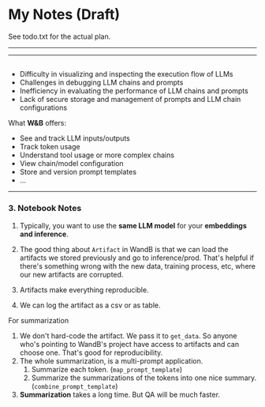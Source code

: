 # My Notes (Draft)
See todo.txt for the actual plan.

---
---

## 

* Difficulty in visualizing and inspecting the execution flow of LLMs
* Challenges in debugging LLM chains and prompts
* Inefficiency in evaluating the performance of LLM chains and prompts
* Lack of secure storage and management of prompts and LLM chain configurations

What **W&B** offers:

* See and track LLM inputs/outputs
* Track token usage
* Understand tool usage or more complex chains
* View chain/model configuration
* Store and version prompt templates
* ...

---

### 3. Notebook Notes

1. Typically, you want to use the **same LLM model** for your **embeddings and inference**.

2. The good thing about `Artifact` in WandB is that we can load the artifacts we stored previously and go to inference/prod. That's helpful if there's something wrong with the new data, training process, etc, where our new artifacts are corrupted.
3. Artifacts make everything reproducible.
4. We can log the artifact as a csv or as table.



For summarization

1. We don't hard-code the artifact. We pass it to `get_data`. So anyone who's pointing to WandB's project have access to artifacts and can choose one. That's good for reproducibility.
2. The whole summarization, is a multi-prompt application.
   1. Summarize each token. (`map_prompt_template`)
   2. Summarize the summarizations of the tokens into one nice summary. (`combine_prompt_template`)
3. **Summarization** takes a long time. But QA will be much faster.



